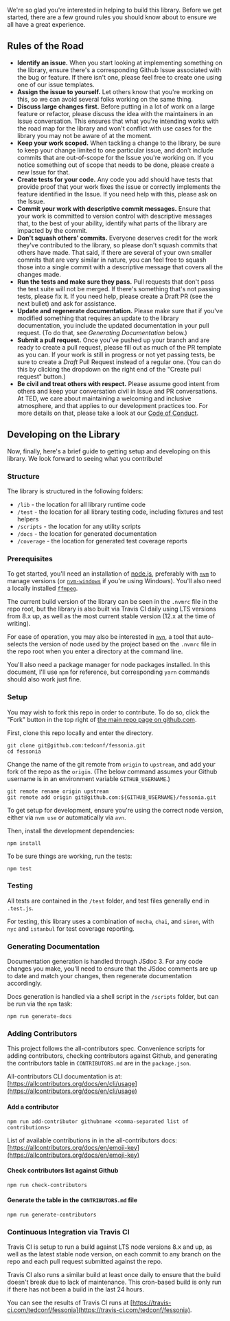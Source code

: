 We're so glad you're interested in helping to build this library. Before we get started, there are a few ground rules you should know about to ensure we all have a great experience.

## Rules of the Road

* **Identify an issue.** When you start looking at implementing something on the library, ensure there's a corresponding Github Issue associated with the bug or feature. If there isn't one, please feel free to create one using one of our issue templates.
* **Assign the issue to yourself.** Let others know that you're working on this, so we can avoid several folks working on the same thing.
* **Discuss large changes first.** Before putting in a lot of work on a large feature or refactor, please discuss the idea with the maintainers in an Issue conversation. This ensures that what you're intending works with the road map for the library and won't conflict with use cases for the library you may not be aware of at the moment.
* **Keep your work scoped.** When tackling a change to the library, be sure to keep your change limited to one particular issue, and don't include commits that are out-of-scope for the Issue you're working on. If you notice something out of scope that needs to be done, please create a new Issue for that.
* **Create tests for your code.** Any code you add should have tests that provide proof that your work fixes the issue or correctly implements the feature identified in the Issue. If you need help with this, please ask on the Issue.
* **Commit your work with descriptive commit messages.** Ensure that your work is committed to version control with descriptive messages that, to the best of your ability, identify what parts of the library are impacted by the commit.
* **Don't squash others' commits.** Everyone deserves credit for the work they've contributed to the library, so please don't squash commits that others have made. That said, if there are several of your own smaller commits that are very similar in nature, you can feel free to squash those into a single commit with a descriptive message that covers all the changes made.
* **Run the tests and make sure they pass.** Pull requests that don't pass the test suite will not be merged. If there's something that's not passing tests, please fix it. If you need help, please create a Draft PR (see the next bullet) and ask for assistance.
* **Update and regenerate documentation.** Please make sure that if you've modified something that requires an update to the library documentation, you include the updated documentation in your pull request. (To do that, see *Generating Documentation* below.)
* **Submit a pull request.** Once you've pushed up your branch and are ready to create a pull request, please fill out as much of the PR template as you can. If your work is still in progress or not yet passing tests, be sure to create a *Draft* Pull Request instead of a regular one. (You can do this by clicking the dropdown on the right end of the "Create pull request" button.)
* **Be civil and treat others with respect.** Please assume good intent from others and keep your conversation civil in Issue and PR conversations. At TED, we care about maintaining a welcoming and inclusive atmosphere, and that applies to our development practices too. For more details on that, please take a look at our [Code of Conduct](tutorial-5_code_of_conduct.html).

## Developing on the Library

Now, finally, here's a brief guide to getting setup and developing on this library. We look forward to seeing what you contribute!

### Structure

The library is structured in the following folders:

* `/lib` - the location for all library runtime code
* `/test` - the location for all library testing code, including fixtures and test helpers
* `/scripts` - the location for any utility scripts
* `/docs` - the location for generated documentation
* `/coverage` - the location for generated test coverage reports

### Prerequisites

To get started, you'll need an installation of [node.js](https://nodejs.org/), preferably with [`nvm`](https://github.com/nvm-sh/nvm) to manage versions (or [`nvm-windows`](https://github.com/coreybutler/nvm-windows) if you're using Windows). You'll also need a locally installed [`ffmpeg`](http://ffmpeg.org/).

The current build version of the library can be seen in the `.nvmrc` file in the repo root, but the library is also built via Travis CI daily using LTS versions from 8.x up, as well as the most current stable version (12.x at the time of writing).

For ease of operation, you may also be interested in [`avn`](https://github.com/wbyoung/avn), a tool that auto-selects the version of node used by the project based on the `.nvmrc` file in the repo root when you enter a directory at the command line.

You'll also need a package manager for node packages installed. In this document, I'll use `npm` for reference, but corresponding `yarn` commands should also work just fine.

### Setup

You may wish to fork this repo in order to contribute. To do so, click the "Fork" button in the top right of [the main repo page on github.com](https://github.com/tedconf/fessonia).

First, clone this repo locally and enter the directory.

```{bash}
git clone git@github.com:tedconf/fessonia.git
cd fessonia
```

Change the name of the git remote from `origin` to `upstream`, and add your fork of the repo as the `origin`. (The below command assumes your Github username is in an environment variable `GITHUB_USERNAME`.)

```{bash}
git remote rename origin upstream
git remote add origin git@github.com:${GITHUB_USERNAME}/fessonia.git
```

To get setup for development, ensure you're using the correct node version, either via `nvm use` or automatically via `avn`.

Then, install the development dependencies:

```{bash}
npm install
```

To be sure things are working, run the tests:

```{bash}
npm test
```

### Testing

All tests are contained in the `/test` folder, and test files generally end in `.test.js`.

For testing, this library uses a combination of `mocha`, `chai`, and `sinon`, with `nyc` and `istanbul` for test coverage reporting.

### Generating Documentation

Documentation generation is handled through JSdoc 3. For any code changes you make, you'll need to ensure that the JSdoc comments are up to date and match your changes, then regenerate documentation accordingly.

Docs generation is handled via a shell script in the `/scripts` folder, but can be run via the `npm` task:

```{bash}
npm run generate-docs
```

### Adding Contributors

This project follows the all-contributors spec. Convenience scripts for adding contributors, checking contributors against Github, and generating the contributors table in `CONTRIBUTORS.md` are in the `package.json`.

All-contributors CLI documentation is at: [https://allcontributors.org/docs/en/cli/usage](https://allcontributors.org/docs/en/cli/usage)

#### Add a contributor

```{bash}
npm run add-contributor githubname <comma-separated list of contributions>
```

List of available contributions in in the all-contributors docs: [https://allcontributors.org/docs/en/emoji-key](https://allcontributors.org/docs/en/emoji-key)

#### Check contributors list against Github

```{bash}
npm run check-contributors
```

#### Generate the table in the `CONTRIBUTORS.md` file

```{bash}
npm run generate-contributors
```

### Continuous Integration via Travis CI

Travis CI is setup to run a build against LTS node versions 8.x and up, as well as the latest stable node version, on each commit to any branch on the repo and each pull request submitted against the repo.

Travis CI also runs a similar build at least once daily to ensure that the build doesn't break due to lack of maintenance. This cron-based build is only run if there has not been a build in the last 24 hours.

You can see the results of Travis CI runs at [https://travis-ci.com/tedconf/fessonia](https://travis-ci.com/tedconf/fessonia).
